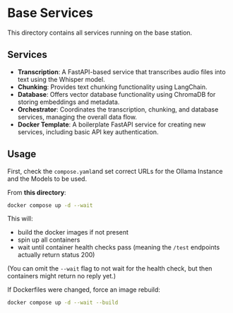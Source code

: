 # Base Services

This directory contains all services running on the base station.

## Services

- **Transcription**: A FastAPI-based service that transcribes audio files into text using the Whisper model.
- **Chunking**: Provides text chunking functionality using LangChain.
- **Database**: Offers vector database functionality using ChromaDB for storing embeddings and metadata.
- **Orchestrator**: Coordinates the transcription, chunking, and database services, managing the overall data flow.
- **Docker Template**: A boilerplate FastAPI service for creating new services, including basic API key authentication.

## Usage

First, check the `compose.yaml`and set correct URLs for the Ollama Instance and the Models to be used.

From **this directory**:

```sh
docker compose up -d --wait
```

This will:

- build the docker images if not present
- spin up all containers
- wait until container health checks pass
  (meaning the `/test` endpoints actually return status 200)

(You can omit the `--wait` flag to not wait for the health check, but then containers might return no reply yet.)

If Dockerfiles were changed, force an image rebuild:

```sh
docker compose up -d --wait --build
```
